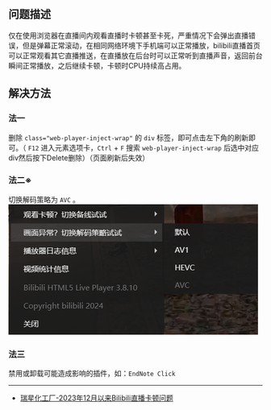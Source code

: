 ## 问题描述
仅在使用浏览器在直播间内观看直播时卡顿甚至卡死，严重情况下会弹出直播错误，但是弹幕正常滚动，在相同网络环境下手机端可以正常播放，bilibili直播首页可以正常观看其它直播推送，在直播放在后台时可以正常听到直播声音，返回前台瞬间正常播放，之后继续卡顿，卡顿时CPU持续高占用。


## 解决方法

### 法一
删除 `class="web-player-inject-wrap"` 的 `div` 标签，即可点击左下角的刷新即可。（ `F12` 进入元素选项卡，`Ctrl` + `F` 搜索 `web-player-inject-wrap` 后选中对应div然后按下Delete删除）（页面刷新后失效）


### 法二※
切换解码策略为 `AVC` 。
![1711458178273](image/Bilibili直播卡顿问题/1711458178273.png)


### 法三
禁用或卸载可能造成影响的插件，如：`EndNote Click`


---
- [瑞星化工厂-2023年12月以来Bilibili直播卡顿问题](https://www.bilibili.com/read/cv28646526/)
